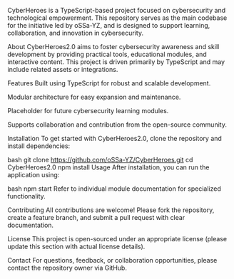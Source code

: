 CyberHeroes is a TypeScript-based project focused on cybersecurity and technological empowerment. This repository serves as the main codebase for the initiative led by oSSa-YZ, and is designed to support learning, collaboration, and innovation in cybersecurity.

About
CyberHeroes2.0 aims to foster cybersecurity awareness and skill development by providing practical tools, educational modules, and interactive content. This project is driven primarily by TypeScript and may include related assets or integrations.

Features
Built using TypeScript for robust and scalable development.

Modular architecture for easy expansion and maintenance.

Placeholder for future cybersecurity learning modules.

Supports collaboration and contribution from the open-source community.

Installation
To get started with CyberHeroes2.0, clone the repository and install dependencies:

bash
git clone https://github.com/oSSa-YZ/CyberHeroes.git
cd CyberHeroes2.0
npm install
Usage
After installation, you can run the application using:

bash
npm start
Refer to individual module documentation for specialized functionality.

Contributing
All contributions are welcome! Please fork the repository, create a feature branch, and submit a pull request with clear documentation.

License
This project is open-sourced under an appropriate license (please update this section with actual license details).

Contact
For questions, feedback, or collaboration opportunities, please contact the repository owner via GitHub.
